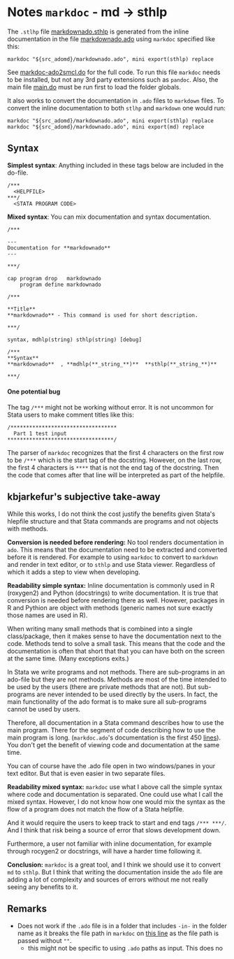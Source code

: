 
# Notes `markdoc` - md -> sthlp

The `.stlhp` file [markdownado.sthlp](./markdownado.sthlp) is generated from the inline documentation in the file [markdownado.ado](../../source-files\markdownado\markdownado.ado) using `markdoc` specified like this:

```
markdoc "${src_adomd}/markdownado.ado", mini export(sthlp) replace
```
See [markdoc-ado2smcl.do](./markdoc-ado2smcl.do) for the full code. To run this file `markdoc` needs to be installed, but not any 3rd party extensions such as `pandoc`. Also, the main file [main.do](../../main.do) must be run first to load the folder globals.

It also works to convert the documentation in `.ado` files to `markdown` files. To convert the inline documentation to both `stlhp` and `markdown` one would run:

```
markdoc "${src_adomd}/markdownado.ado", mini export(sthlp) replace
markdoc "${src_adomd}/markdownado.ado", mini export(md) replace
```

## Syntax

**Simplest syntax**: Anything included in these tags below are included in the do-file.

```
/***
  <HELPFILE>
***/
  <STATA PROGRAM CODE>
```

**Mixed syntax**: You can mix documentation and syntax documentation.

```
/***

---
Documentation for **markdownado**
---

***/

cap program drop   markdownado
    program define markdownado

/***

**Title**
**markdownado** - This command is used for short description.

***/

syntax, mdhlp(string) sthlp(string) [debug]

/***
**Syntax**
**markdownado**  , **mdhlp(**_string_**)**  **sthlp(**_string_**)**

***/

```

#### One potential bug

The tag `/***` might not be working without error. It is not uncommon for Stata users to make comment titles like this:

```
/**********************************
  Part 1 test input
**********************************/
```

The parser of `markdoc` recognizes that the first 4 characters on the first row to be `/***` which is the start tag of the docstring. However, on the last row,
the first 4 characters is `****` that is not the end tag of the docstring. Then the code that comes after that line will be interpreted as part of the helpfile.

## kbjarkefur's subjective take-away

While this works, I do not think the cost justify the benefits given Stata's hlepfile structure and that Stata commands are programs and not objects with methods.

**Conversion is needed before rendering:** No tool renders documentation in `ado`. This means that the documentation need to be extracted and converted before it is rendered. For example to using `markdoc` to convert to `markdown` and render in text editor, or to `sthlp` and use Stata viewer. Regardless of which it adds a step to view when developing.

**Readability simple syntax:** Inline documentation is commonly used in R (roxygen2) and Python (docstrings) to write documentation. It is true that conversion is needed before rendering there as well. However, packages in R and Pythion are object with methods (generic names not sure exactly those names are used in R).

When writing many small methods that is combined into a single class/package, then it makes sense to have the documentation next to the code. Methods tend to solve a small task. This means that the code and the documentation is often that short that that you can have both on the screen at the same time. (Many exceptions exits.)

In Stata we write programs and not methods. There are sub-programs in an ado-file but they are not methods. Methods are most of the time intended to be used by the users (there are private methods that are not). But sub-programs are never intended to be used directly by the users. In fact, the main functionality of the ado format is to make sure all sub-programs cannot be used by users.

Therefore, all documentation in a Stata command describes how to use the main program. There for the segment of code describing how to use the main program is long. (`markdoc.ado`'s documentation is the first 450 [lines](https://github.com/haghish/markdoc/blob/d949731ac730a66252a45d3a106500c8f3178225/markdoc.ado#L4-L467)). You don't get the benefit of viewing code and documentation at the same time.

You can of course have the .ado file open in two windows/panes in your text editor. But that is even easier in two separate files.

**Readability mixed syntax:** `markdoc` use what I above call the simple syntax where code and documentation is separated. One could use what I call the mixed syntax. However, I do not know how one would mix the syntax as the flow of a program does not match the flow of a Stata helpfile.

And it would require the users to keep track to start and end tags `/*** ***/`. And I think that risk being a source of error that slows development down.

Furthermore, a user not familiar with inline documentation, for example through rocygen2 or docstrings, will have a harder time following it.

**Conclusion:** `markdoc` is a great tool, and I think we should use it to convert `md` to `sthlp`. But I think that writing the documentation inside the `ado` file are adding a lot of complexity and sources of errors without me not really seeing any benefits to it.



## Remarks

  * Does not work if the `.ado` file is in a folder that includes `-in-` in the folder name as it breaks the file path in `markdoc` on [this line](https://github.com/haghish/markdoc/blob/d949731ac730a66252a45d3a106500c8f3178225/markdoc.ado#L3496) as the file path is passed without `""`.
    * this might not be specific to using `.ado` paths as input.
  This does no
